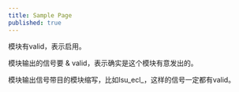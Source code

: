 ```yaml
---
title: Sample Page
published: true
---
```


模块有valid，表示启用。

模块输出的信号要 & valid，表示确实是这个模块有意发出的。

模块输出信号带目的模块缩写，比如lsu_ecl_，这样的信号一定都有valid。
